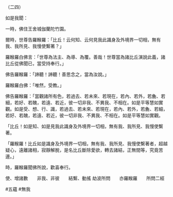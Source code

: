 （二四）

如是我聞：

一時，佛住王舍城伽蘭陀竹園。

爾時，世尊告羅睺羅：「比丘！云何知、云何見我此識身及外境界一切相，無有我、我所見、我慢使繫著？」

羅睺羅白佛言：「世尊為法主、為導、為覆。善哉！世尊當為諸比丘演說此義，諸比丘從佛聞已，當受持奉行。」

佛告羅睺羅：「諦聽！諦聽！善思念之，當為汝說。」

羅睺羅白佛：「唯然，受教。」

佛告羅睺羅：「當觀諸所有色，若過去、若未來、若現在，若內、若外，若麁、若細，若好、若醜，若遠、若近，彼一切非我、不異我、不相在。如是平等慧如實觀。如是受、想、行、識，若過去、若未來、若現在，若內、若外，若麁、若細，若好、若醜，若遠、若近，彼一切非我、不異我、不相在。如是平等慧如實觀。

「比丘！如是知、如是見我此識身及外境界一切相，無有我、我所見、我慢使繫著。

「羅睺羅！比丘如是識身及外境界一切相，無有我、我所見、我慢使繫著者，超越疑心，遠離諸相，寂靜解脫，是名比丘斷除愛欲，轉去諸結，正無間等，究竟苦邊。」

時，羅睺羅聞佛所說，歡喜奉行。

使、增諸數　　非我、非彼　　結繫、動搖
劫波所問　　亦羅睺羅　　所問二經




#五蘊
#無我
